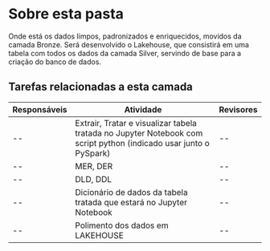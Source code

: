 # Sobre esta pasta 

Onde está os dados limpos, padronizados e enriquecidos, movidos da camada Bronze. Será desenvolvido o Lakehouse, que consistirá em uma tabela com todos os dados da camada Silver, servindo de base para a criação do banco de dados.

## Tarefas relacionadas a esta camada 

| Responsáveis | Atividade                        | Revisores                 |
|--------------|----------------------------------|---------------------------|
|   --    | Extrair, Tratar e visualizar tabela tratada no Jupyter Notebook com script python (indicado usar junto o PySpark)  | -- |
|   --    | MER, DER   | -- |
|   --    | DLD, DDL   | -- |
| -- | Dicionário de dados da tabela tratada que estará no Jupyter Notebook | -- |
| -- | Polimento dos dados em LAKEHOUSE | -- |